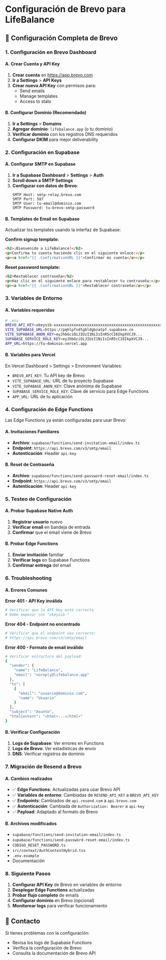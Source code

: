 # Configuración de Brevo para LifeBalance

## 🔧 Configuración Completa de Brevo

### 1. Configuración en Brevo Dashboard

#### A. Crear Cuenta y API Key
1. **Crear cuenta** en https://app.brevo.com
2. **Ir a Settings** > **API Keys**
3. **Crear nueva API Key** con permisos para:
   - Send emails
   - Manage templates
   - Access to stats

#### B. Configurar Dominio (Recomendado)
1. **Ir a Settings** > **Domains**
2. **Agregar dominio**: `lifebalance.app` (o tu dominio)
3. **Verificar dominio** con los registros DNS requeridos
4. **Configurar DKIM** para mejor deliverability

### 2. Configuración en Supabase

#### A. Configurar SMTP en Supabase
1. **Ir a Supabase Dashboard** > **Settings** > **Auth**
2. **Scroll down a SMTP Settings**
3. **Configurar con datos de Brevo**:
   ```
   SMTP Host: smtp-relay.brevo.com
   SMTP Port: 587
   SMTP User: tu-email@dominio.com
   SMTP Password: tu-brevo-smtp-password
   ```

#### B. Templates de Email en Supabase
Actualizar los templates usando la interfaz de Supabase:

**Confirm signup template:**
```html
<h2>¡Bienvenido a LifeBalance!</h2>
<p>Confirma tu cuenta haciendo clic en el siguiente enlace:</p>
<p><a href="{{ .ConfirmationURL }}">Confirmar mi cuenta</a></p>
```

**Reset password template:**
```html
<h2>Restablecer contraseña</h2>
<p>Haz clic en el siguiente enlace para restablecer tu contraseña:</p>
<p><a href="{{ .ConfirmationURL }}">Restablecer contraseña</a></p>
```

### 3. Variables de Entorno

#### A. Variables requeridas
```bash
# .env
BREVO_API_KEY=xkeysib-xxxxxxxxxxxxxxxxxxxxxxxxxxxxxxxxxxxxxxxxxxxxxxxxxxxxxxxx-xxxxxxxxxx
VITE_SUPABASE_URL=https://pqhlpfsdtgbldgbzatpf.supabase.co
VITE_SUPABASE_ANON_KEY=eyJhbGciOiJIUzI1NiIsInR5cCI6IkpXVCJ9...
SUPABASE_SERVICE_ROLE_KEY=eyJhbGciOiJIUzI1NiIsInR5cCI6IkpXVCJ9...
APP_URL=https://tu-dominio.vercel.app
```

#### B. Variables para Vercel
En Vercel Dashboard > Settings > Environment Variables:
- `BREVO_API_KEY`: Tu API key de Brevo
- `VITE_SUPABASE_URL`: URL de tu proyecto Supabase
- `VITE_SUPABASE_ANON_KEY`: Clave anónima de Supabase
- `SUPABASE_SERVICE_ROLE_KEY`: Clave de servicio para Edge Functions
- `APP_URL`: URL de tu aplicación

### 4. Configuración de Edge Functions

Las Edge Functions ya están configuradas para usar Brevo:

#### A. Invitaciones Familiares
- **Archivo**: `supabase/functions/send-invitation-email/index.ts`
- **Endpoint**: `https://api.brevo.com/v3/smtp/email`
- **Autenticación**: Header `api-key`

#### B. Reset de Contraseña
- **Archivo**: `supabase/functions/send-password-reset-email/index.ts`
- **Endpoint**: `https://api.brevo.com/v3/smtp/email`
- **Autenticación**: Header `api-key`

### 5. Testeo de Configuración

#### A. Probar Supabase Native Auth
1. **Registrar usuario** nuevo
2. **Verificar email** en bandeja de entrada
3. **Confirmar** que el email viene de Brevo

#### B. Probar Edge Functions
1. **Enviar invitación** familiar
2. **Verificar logs** en Supabase Functions
3. **Confirmar entrega** del email

### 6. Troubleshooting

#### A. Errores Comunes

**Error 401 - API Key inválida**
```bash
# Verificar que la API key esté correcta
# Debe empezar con "xkeysib-"
```

**Error 404 - Endpoint no encontrado**
```bash
# Verificar que el endpoint sea correcto:
# https://api.brevo.com/v3/smtp/email
```

**Error 400 - Formato de email inválido**
```bash
# Verificar estructura del payload:
{
  "sender": {
    "name": "LifeBalance",
    "email": "noreply@lifebalance.app"
  },
  "to": [
    {
      "email": "usuario@dominio.com",
      "name": "Usuario"
    }
  ],
  "subject": "Asunto",
  "htmlContent": "<html>...</html>"
}
```

#### B. Verificar Configuración
1. **Logs de Supabase**: Ver errores en Functions
2. **Logs de Brevo**: Ver estadísticas de envío
3. **DNS**: Verificar registros de dominio

### 7. Migración de Resend a Brevo

#### A. Cambios realizados
- ✅ **Edge Functions**: Actualizadas para usar Brevo API
- ✅ **Variables de entorno**: Cambiadas de `RESEND_API_KEY` a `BREVO_API_KEY`
- ✅ **Endpoints**: Cambiados de `api.resend.com` a `api.brevo.com`
- ✅ **Autenticación**: Cambiada de `Authorization: Bearer` a `api-key`
- ✅ **Payload**: Adaptado al formato de Brevo

#### B. Archivos modificados
- `supabase/functions/send-invitation-email/index.ts`
- `supabase/functions/send-password-reset-email/index.ts`
- `CODIGO_RESET_PASSWORD.ts`
- `src/context/AuthContextHybrid.tsx`
- `.env.example`
- Documentación

### 8. Siguiente Pasos

1. **Configurar API Key** de Brevo en variables de entorno
2. **Desplegar Edge Functions** actualizadas
3. **Probar flujo completo** de emails
4. **Configurar dominio** en Brevo (opcional)
5. **Monitorear logs** para verificar funcionamiento

## 📧 Contacto

Si tienes problemas con la configuración:
- Revisa los logs de Supabase Functions
- Verifica la configuración de Brevo
- Consulta la documentación de Brevo API